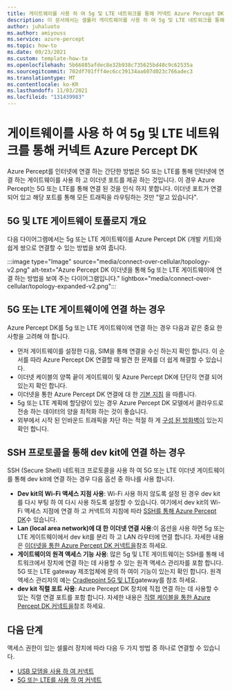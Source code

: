 ```yaml
---
title: 게이트웨이를 사용 하 여 5g 및 LTE 네트워크를 통해 커넥트 Azure Percept DK
description: 이 문서에서는 셀룰러 게이트웨이를 사용 하 여 5g 및 LTE 네트워크를 통해 Azure Percept DK을 연결 하는 방법을 설명 합니다.
author: juhaluoto
ms.author: amiyouss
ms.service: azure-percept
ms.topic: how-to
ms.date: 09/23/2021
ms.custom: template-how-to
ms.openlocfilehash: 5b66885afdec8e32b938c735625bd48c9c62535a
ms.sourcegitcommit: 702df701fff4ec6cc39134aa607d023c766adec3
ms.translationtype: MT
ms.contentlocale: ko-KR
ms.lasthandoff: 11/03/2021
ms.locfileid: "131439983"
---
```

# <a name="connect-azure-percept-dk-over-5g-and-lte-networks-by-using-a-gateway"></a>게이트웨이를 사용 하 여 5g 및 LTE 네트워크를 통해 커넥트 Azure Percept DK

Azure Percept를 인터넷에 연결 하는 간단한 방법은 5G 또는 LTE를 통해 인터넷에 연결 하는 게이트웨이를 사용 하 고 이더넷 포트를 제공 하는 것입니다. 이 경우 Azure Percept는 5G 또는 LTE를 통해 연결 된 것을 인식 하지 못합니다. 이더넷 포트가 연결 되어 있고 해당 포트를 통해 모든 트래픽을 라우팅하는 것만 "알고 있습니다".  


## <a name="overview-of-5g-and-lte-gateway-topology"></a>5G 및 LTE 게이트웨이 토폴로지 개요

다음 다이어그램에서는 5g 또는 LTE 게이트웨이를 Azure Percept DK (개발 키트)와 쉽게 쌍으로 연결할 수 있는 방법을 보여 줍니다.

:::image type="Image" source="media/connect-over-cellular/topology-v2.png" alt-text="Azure Percept DK 이더넷을 통해 5g 또는 LTE 게이트웨이에 연결 하는 방법을 보여 주는 다이어그램입니다." lightbox="media/connect-over-cellular/topology-expanded-v2.png":::

## <a name="if-youre-connecting-to-a-5g-or-lte-gateway"></a>5G 또는 LTE 게이트웨이에 연결 하는 경우

Azure Percept DK를 5g 또는 LTE 게이트웨이에 연결 하는 경우 다음과 같은 중요 한 사항을 고려해 야 합니다.
- 먼저 게이트웨이를 설정한 다음, SIM을 통해 연결을 수신 하는지 확인 합니다. 이 순서를 따라 Azure Percept DK 연결할 때 발견 한 문제를 더 쉽게 해결할 수 있습니다.
- 이더넷 케이블의 양쪽 끝이 게이트웨이 및 Azure Percept DK에 단단히 연결 되어 있는지 확인 합니다.
- 이더넷을 통한 Azure Percept DK 연결에 대 한 [기본 지침](./how-to-connect-over-ethernet.md) 을 따릅니다.
- 5g 또는 LTE 계획에 할당량이 있는 경우 Azure Percept DK 모델에서 클라우드로 전송 하는 데이터의 양을 최적화 하는 것이 좋습니다.
- 외부에서 시작 된 인바운드 트래픽을 차단 하는 적절 하 게 [구성 된 방화벽이](./concept-security-configuration.md) 있는지 확인 합니다.

## <a name="if-youre-connecting-to-the-dev-kit-via-ssh-protocol"></a>SSH 프로토콜을 통해 dev kit에 연결 하는 경우

SSH (Secure Shell) 네트워크 프로토콜을 사용 하 여 5G 또는 LTE 이더넷 게이트웨이를 통해 dev kit에 연결 하는 경우 다음 옵션 중 하나를 사용 합니다.
- **Dev kit의 Wi-Fi 액세스 지점 사용**: Wi-Fi 사용 하지 않도록 설정 된 경우 dev kit를 다시 부팅 하 여 다시 사용 하도록 설정할 수 있습니다. 여기에서 dev kit의 Wi-Fi 액세스 지점에 연결 하 고 커넥트의 지침에 따라 [SSH를 통해 Azure Percept DK](./how-to-ssh-into-percept-dk.md)수 있습니다.
- **Lan (local area network)에 대 한 이더넷 연결 사용**:이 옵션을 사용 하면 5g 또는 LTE 게이트웨이에서 dev kit를 분리 하 고 LAN 라우터에 연결 합니다. 자세한 내용은 [이더넷을 통한 Azure Percept DK 커넥트을](./how-to-connect-over-ethernet.md)참조 하세요. 
- **게이트웨이의 원격 액세스 기능 사용**: 많은 5g 및 LTE 게이트웨이는 SSH를 통해 네트워크에서 장치에 연결 하는 데 사용할 수 있는 원격 액세스 관리자를 포함 합니다. 5G 또는 LTE gateway 제조업체에 문의 하 여이 기능이 있는지 확인 합니다. 원격 액세스 관리자의 예는 [Cradlepoint 5G 및 LTE](https://customer.cradlepoint.com/s/article/NCM-Remote-Connect-LAN-Manager)gateway를 참조 하세요.
- **dev kit 직렬 포트 사용**: Azure Percept DK 장치에 직접 연결 하는 데 사용할 수 있는 직렬 연결 포트를 포함 합니다. 자세한 내용은 [직렬 케이블을 통한 Azure Percept DK 커넥트을](./how-to-connect-to-percept-dk-over-serial.md)참조 하세요.

## <a name="next-steps"></a>다음 단계
액세스 권한이 있는 셀룰러 장치에 따라 다음 두 가지 방법 중 하나로 연결할 수 있습니다.

* [USB 모뎀을 사용 하 여 커넥트](./connect-over-cellular-usb.md)
* [5G 또는 LTE를 사용 하 여 커넥트](./connect-over-cellular.md)
